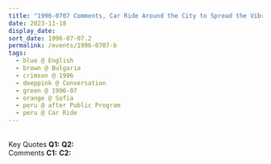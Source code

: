 ```yaml
---
title: "1996-0707 Comments, Car Ride Around the City to Spread the Vibrations, after the Public Program, Sofia, Bulgaria"
date: 2023-11-18
display_date: 
sort_date: 1996-07-07.2
permalink: /events/1996-0707-b
tags:
  - blue @ English
  - brown @ Bulgaria
  - crimson @ 1996
  - deeppink @ Conversation
  - green @ 1996-07
  - orange @ Sofia
  - peru @ after Public Program
  - peru @ Car Ride
---
```


<br>

<wave-list>
  <list-title color="DarkSeaGreen" width="55">Key Quotes</list-title>
  <list-item color="BlanchedAlmond" width="280"><b>Q1:</b> <i></i></list-item>
  <list-item color="Lavender" width="280"><b>Q2:</b> <i></i></list-item>
</wave-list>

<br>

<wave-list>
  <list-title color="DarkSeaGreen" width="55">Comments</list-title>
  <list-item color="BlanchedAlmond" width="280"><b>C1:</b> <i></i></list-item>
  <list-item color="Lavender" width="280"><b>C2:</b> <i></i></list-item>
</wave-list>